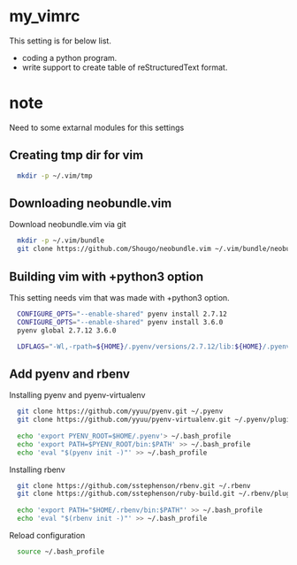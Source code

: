 # my_vimrc
This setting is for below list.
* coding a python program.
* write support to create table of reStructuredText format.

# note

Need to some extarnal modules for this settings

## Creating tmp dir for vim

```sh
  mkdir -p ~/.vim/tmp
```
## Downloading neobundle.vim

Download neobundle.vim via git

```sh
  mkdir -p ~/.vim/bundle
  git clone https://github.com/Shougo/neobundle.vim ~/.vim/bundle/neobundle.vim
```

## Building vim with +python3 option

This setting needs vim that was made with +python3 option.

```sh
  CONFIGURE_OPTS="--enable-shared" pyenv install 2.7.12
  CONFIGURE_OPTS="--enable-shared" pyenv install 3.6.0
  pyenv global 2.7.12 3.6.0
```

```sh
  LDFLAGS="-Wl,-rpath=${HOME}/.pyenv/versions/2.7.12/lib:${HOME}/.pyenv/versions/3.6.0/lib" ./configure --enable-pythoninterp=dynamic --     enable-python3interp=dynamic --enable-multibyte --enable-fontset --with-features=huge --prefix=/opt/vim
```

## Add pyenv and rbenv

Installing pyenv and pyenv-virtualenv

```sh
  git clone https://github.com/yyuu/pyenv.git ~/.pyenv
  git clone https://github.com/yyuu/pyenv-virtualenv.git ~/.pyenv/plugins/pyenv-virtualenv
  
  echo 'export PYENV_ROOT=$HOME/.pyenv'> ~/.bash_profile
  echo 'export PATH=$PYENV_ROOT/bin:$PATH' >> ~/.bash_profile
  echo 'eval "$(pyenv init -)"' >> ~/.bash_profile
```

Installing rbenv

```sh
  git clone https://github.com/sstephenson/rbenv.git ~/.rbenv
  git clone https://github.com/sstephenson/ruby-build.git ~/.rbenv/plugins/ruby-build
 
  echo 'export PATH="$HOME/.rbenv/bin:$PATH"' >> ~/.bash_profile
  echo 'eval "$(rbenv init -)"' >> ~/.bash_profile
```

Reload configuration
```sh
  source ~/.bash_profile
```
